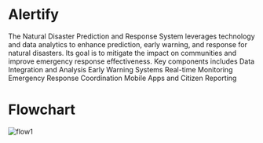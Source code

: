 # Alertify
The Natural Disaster Prediction and Response System leverages technology and data analytics to enhance prediction, early warning, and response for natural disasters. Its goal is to mitigate the impact on communities and improve emergency response effectiveness. Key components includes
Data Integration and Analysis
Early Warning Systems
Real-time Monitoring
Emergency Response Coordination
Mobile Apps and Citizen Reporting

# Flowchart
![flow1](https://github.com/AB-2112/Alertify/assets/118833348/bf47ead0-760e-4034-9f5c-b20d1d97bac0)
